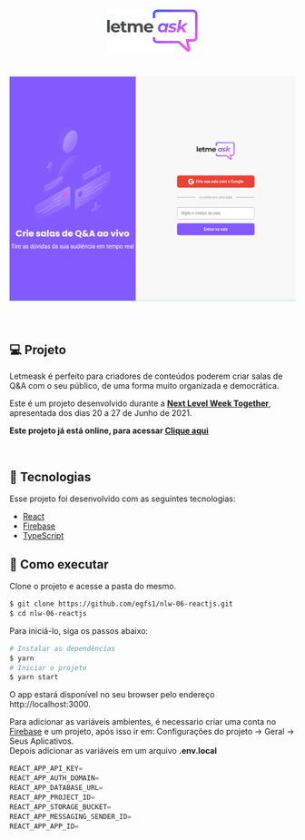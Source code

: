 <p align="center">
    <a href="https://nlw-together-reactjs-36cd2.web.app"><img alt="Letmeask" src=".github/logo.svg" width="160px"></a>
</p>

<h1 align="center">
    <img alt="Letmeask" src=".github/cover.jpg">
</h1>

<br>

## 💻 Projeto

Letmeask é perfeito para criadores de conteúdos poderem criar salas de Q&A com o seu público, de uma forma muito organizada e democrática.

Este é um projeto desenvolvido durante a **[Next Level Week Together](https://nextlevelweek.com/)**, apresentada dos dias 20 a 27 de Junho de 2021.

**Este projeto já está online, para acessar <a href="https://nlw-together-reactjs-36cd2.web.app">Clique aqui</a>**

<br>

## 🧪 Tecnologias

Esse projeto foi desenvolvido com as seguintes tecnologias:

- [React](https://reactjs.org)
- [Firebase](https://firebase.google.com/)
- [TypeScript](https://www.typescriptlang.org/)

## 🚀 Como executar

Clone o projeto e acesse a pasta do mesmo.

```bash
$ git clone https://github.com/egfs1/nlw-06-reactjs.git
$ cd nlw-06-reactjs
```

Para iniciá-lo, siga os passos abaixo:
```bash
# Instalar as dependências
$ yarn
# Iniciar o projeto
$ yarn start
```
O app estará disponível no seu browser pelo endereço http://localhost:3000.

Para adicionar as variáveis ambientes, é necessario criar uma conta no [Firebase](https://firebase.google.com/) e um projeto, após isso ir em: Configurações do projeto -> Geral -> Seus Aplicativos.<br> Depois adicionar as variáveis em um arquivo **.env.local**

```js
REACT_APP_API_KEY=
REACT_APP_AUTH_DOMAIN=
REACT_APP_DATABASE_URL=
REACT_APP_PROJECT_ID=
REACT_APP_STORAGE_BUCKET=
REACT_APP_MESSAGING_SENDER_ID=
REACT_APP_APP_ID=
```